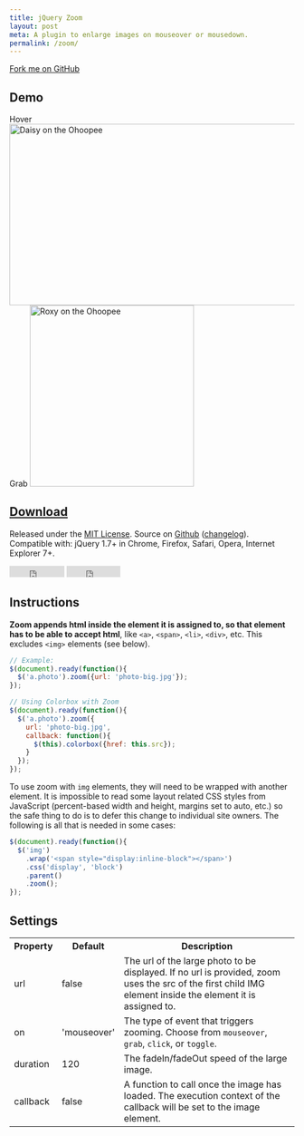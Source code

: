 ```yaml
---
title: jQuery Zoom
layout: post
meta: A plugin to enlarge images on mouseover or mousedown.
permalink: /zoom/
---
```


<a href="http://github.com/jackmoore/zoom/tree/master" id='fork'>Fork me on GitHub</a>

## Demo

<span class='zoom' id='ex1'>
  <span>Hover</span>
  <img src='https://raw.github.com/jackmoore/zoom/master/daisy.jpg' width='555' height='320' alt='Daisy on the Ohoopee'/>
</span><span class='zoom' id='ex2'>
  <span>Grab</span>
  <img src='https://raw.github.com/jackmoore/zoom/master/roxy.jpg' width='290' height='320' alt='Roxy on the Ohoopee'/>
</span>

<h2><a href='https://github.com/jackmoore/zoom/archive/master.zip' style='text-decoration: underline;'>Download</a></h2>

<p>Released under the <a href='http://www.opensource.org/licenses/mit-license.php'>MIT License</a>.  Source on <a href='http://github.com/jackmoore/zoom'>Github</a> (<a href='http://github.com/jackmoore/zoom#changelog'>changelog</a>).<br/>
  Compatible with: jQuery 1.7+ in Chrome, Firefox, Safari, Opera, Internet Explorer 7+.</p>
<p>
<iframe src="http://ghbtns.com/github-btn.html?user=jackmoore&amp;repo=zoom&amp;type=watch&amp;count=true" allowtransparency="true" frameborder="0" scrolling="0" width="97" height="20"></iframe>
<iframe src="http://ghbtns.com/github-btn.html?user=jackmoore&amp;repo=zoom&amp;type=fork&amp;count=true" allowtransparency="true" frameborder="0" scrolling="0" width="95" height="20"></iframe></p>

## Instructions

**Zoom appends html inside the element it is assigned to, so that element has to be able to accept html**, like `<a>`, `<span>`, `<li>`, `<div>`, etc.  This excludes `<img>` elements (see below).

````javascript
// Example:
$(document).ready(function(){
  $('a.photo').zoom({url: 'photo-big.jpg'});
});

// Using Colorbox with Zoom
$(document).ready(function(){
  $('a.photo').zoom({
    url: 'photo-big.jpg', 
    callback: function(){
      $(this).colorbox({href: this.src});
    }
  });
});
````

To use zoom with `img` elements, they will need to be wrapped with another element. It is impossible to read some layout related CSS styles from JavaScript (percent-based width and height, margins set to auto, etc.) so the safe thing to do is to defer this change to individual site owners.  The following is all that is needed in some cases:

````javascript
$(document).ready(function(){
  $('img')
    .wrap('<span style="display:inline-block"></span>')
    .css('display', 'block')
    .parent()
    .zoom();
});
````

## Settings

<table>
  <tr>
    <th>Property</th>
    <th>Default</th>
    <th>Description</th>
  </tr>
  <tr>
    <td>url</td>
    <td>false</td>
    <td>The url of the large photo to be displayed.  If no url is provided, zoom uses the src of the first child IMG element inside the element it is assigned to.</td>
  </tr>
  <tr>
    <td>on</td>
    <td>'mouseover'</td>
    <td>The type of event that triggers zooming.  Choose from <code>mouseover</code>, <code>grab</code>, <code>click</code>, or <code>toggle</code>.</td>
  </tr>

  <tr>
    <td>duration</td>
    <td>120</td>
    <td>The fadeIn/fadeOut speed of the large image.</td>
  </tr>
  <tr>
    <td>callback</td>
    <td>false</td>
    <td>A function to call once the image has loaded.  The execution context of the callback will be set to the image element.</td>
  </tr>
</table>

<script src='/js/jquery.js'></script>
<script src='/js/jquery.zoom.js'></script>

<script>
  if ($ && $.fn.zoom) {
    $('#ex1').zoom();
    $('#ex2').zoom({ on:'grab' });
  }
</script>